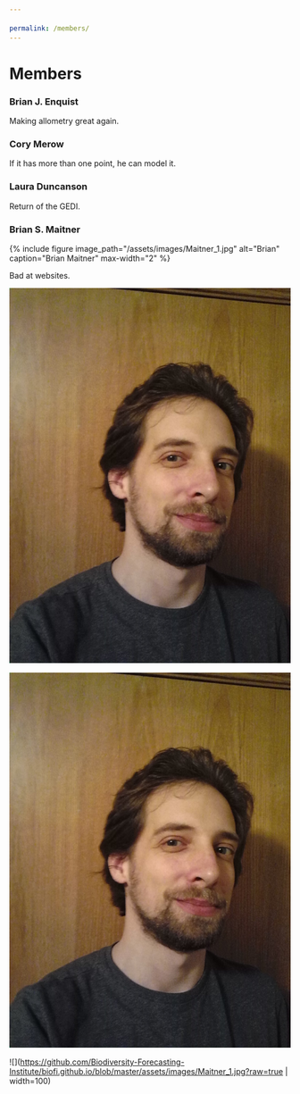 ```yaml
---

permalink: /members/
---
```


# Members

### Brian J. Enquist
Making allometry great again.

### Cory Merow
If it has more than one point, he can model it.

### Laura Duncanson
Return of the GEDI.

### Brian S. Maitner
{% include figure image_path="/assets/images/Maitner_1.jpg" alt="Brian" caption="Brian Maitner" max-width="2" %}

Bad at websites.

<img src="/assets/images/Maitner_1.jpg" alt="Brian" class="inline"/>

![Brian](https://github.com/Biodiversity-Forecasting-Institute/biofi.github.io/blob/master/assets/images/Maitner_1.jpg)

![](https://github.com/Biodiversity-Forecasting-Institute/biofi.github.io/blob/master/assets/images/Maitner_1.jpg?raw=true | width=100)






